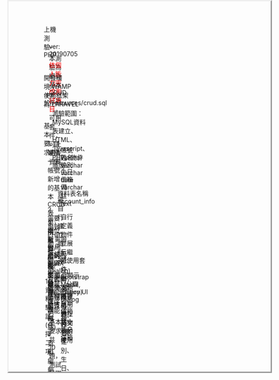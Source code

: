 
<html>
<head><meta http-equiv=Content-Type content="text/html; charset=UTF-8">
</head>
<body>
<div style="position:absolute;left:50%;margin-left:-297px;top:0px;width:595px;height:842px;border-style:outset;overflow:hidden">
<div style="position:absolute;left:0px;top:0px">
<div style="position:absolute;left:79.72px;top:52.71px" class="cls_002"><span class="cls_002">上機測驗</span><span class="cls_003">-PHP</span></div>
<div style="position:absolute;left:91.72px;top:94.14px" class="cls_004"><span class="cls_004">ver: 20190705</span></div>
<div style="position:absolute;left:91.72px;top:119.35px" class="cls_005"><span class="cls_005">本測驗為網頁基本</span><span class="cls_004">CRUD</span><span class="cls_005">行為</span></div>
<div style="position:absolute;left:91.72px;top:133.76px" class="cls_005"><span class="cls_005" style="color:red">依個人能力完成測試項目</span><span class="cls_006">，</span><span class="cls_005">可用套件</span><span class="cls_006">，</span><span class="cls_005">可上網查資料</span></div>
<div style="position:absolute;left:79.72px;top:162.55px" class="cls_002"><span class="cls_002">開發環境:WAMP</span></div>
<div style="position:absolute;left:79.72px;top:202.78px" class="cls_005"><span class="cls_005">使用框架為:LARAVEL</span></div>
<div style="position:absolute;left:79.72px;top:202.78px" class="cls_005"><span class="cls_005">.sql於/resources/crud.sql</span></div>
<div style="position:absolute;left:98.93px;top:243.60px" class="cls_005"><span class="cls_005">測驗範圍</span><span class="cls_006">：</span><span class="cls_004">MySQL</span><span class="cls_005">資料表建立、</span><span class="cls_004">HTML</span><span class="cls_005">、</span><span class="cls_004">Javascript</span><span class="cls_005">、</span><span class="cls_004">PHP</span><span class="cls_005">、物件導向</span></div>
<div style="position:absolute;left:79.72px;top:271.79px" class="cls_002"><span class="cls_002">基本要求</span></div>
<div style="position:absolute;left:88.42px;top:312.63px" class="cls_004"><span class="cls_004">1. </span><span class="cls_005">請建構一個</span><span class="cls_004"> </span><span class="cls_005">帳號新增</span><span class="cls_004"> </span><span class="cls_005">的基本</span><span class="cls_004">CRUD</span><span class="cls_005">表單</span><span class="cls_006">，</span><span class="cls_005">欄位有</span><span class="cls_006">：</span></div>
<div style="position:absolute;left:118.13px;top:327.03px" class="cls_005"><span class="cls_005">帳號</span><span class="cls_004"> varchar</span></div>
<div style="position:absolute;left:118.13px;top:343.84px" class="cls_005"><span class="cls_005">姓名</span><span class="cls_004"> varchar</span></div>
<div style="position:absolute;left:118.13px;top:360.64px" class="cls_005"><span class="cls_005">性別</span><span class="cls_004"> varchar</span></div>
<div style="position:absolute;left:118.13px;top:377.45px" class="cls_005"><span class="cls_005">生日</span><span class="cls_004"> date</span></div>
<div style="position:absolute;left:118.13px;top:394.26px" class="cls_005"><span class="cls_005">信箱</span><span class="cls_004"> varchar</span></div>
<div style="position:absolute;left:118.13px;top:411.06px" class="cls_005"><span class="cls_005">備註</span><span class="cls_004"> text</span></div>
<div style="position:absolute;left:110.93px;top:426.07px" class="cls_005"><span class="cls_005">資料表名稱</span><span class="cls_004"> account_info</span></div>
<div style="position:absolute;left:110.93px;top:440.47px" class="cls_005"><span class="cls_005">需自行建立資料表</span></div>
<div style="position:absolute;left:88.42px;top:465.08px" class="cls_004"><span class="cls_004">2. </span><span class="cls_005">需要用到</span><span class="cls_004">PHP</span><span class="cls_005">物件、繼承、介面等物件導向技巧</span></div>
<div style="position:absolute;left:118.13px;top:479.49px" class="cls_005"><span class="cls_005">自行定義物件並展示繼承、介面</span><span class="cls_006">，</span><span class="cls_005">本題不算第三方程式物件的使用</span></div>
<div style="position:absolute;left:88.42px;top:496.29px" class="cls_004"><span class="cls_004">3. </span><span class="cls_005">清單頁</span><span class="cls_004"> - </span><span class="cls_005">顯示已存在資料</span></div>
<div style="position:absolute;left:88.42px;top:513.10px" class="cls_004"><span class="cls_004">4. </span><span class="cls_005">新增</span><span class="cls_004">/</span><span class="cls_005">編輯</span><span class="cls_004">/</span><span class="cls_005">刪除</span><span class="cls_004">(</span><span class="cls_005">需二次確認</span><span class="cls_004">) - </span><span class="cls_005">資料編輯用</span></div>
<div style="position:absolute;left:88.42px;top:529.91px" class="cls_004"><span class="cls_004">5. </span><span class="cls_005">需用到</span><span class="cls_004">jQuery</span></div>
<div style="position:absolute;left:88.42px;top:546.71px" class="cls_004"><span class="cls_004">6. </span><span class="cls_005">需用到</span><span class="cls_004">AJAX</span></div>
<div style="position:absolute;left:88.42px;top:563.52px" class="cls_004"><span class="cls_004">7. </span><span class="cls_005">使用彈窗</span><span class="cls_004">(Dialog)</span><span class="cls_005">方式開啟</span><span class="cls_004"> </span><span class="cls_005">新增</span><span class="cls_004">/</span><span class="cls_005">編輯表單頁</span></div>
<div style="position:absolute;left:118.13px;top:577.92px" class="cls_005"><span class="cls_005">可使用套件</span><span class="cls_004"> Bootstrap Modal, jQuery UI Dialog</span></div>
<div style="position:absolute;left:88.42px;top:594.73px" class="cls_004"><span class="cls_004">8. </span><span class="cls_005">支援搜尋、排序功能</span></div>
<div style="position:absolute;left:88.42px;top:611.54px" class="cls_004"><span class="cls_004">9. </span><span class="cls_005">每頁顯示數量、分頁</span><span class="cls_004">(Pagination)</span></div>
<div style="position:absolute;left:83.02px;top:628.34px" class="cls_004"><span class="cls_004">10. </span><span class="cls_005">資料驗証</span><span class="cls_004"> (</span><span class="cls_005">任擇二項</span><span class="cls_004">)</span></div>
<div style="position:absolute;left:118.13px;top:642.75px" class="cls_005"><span class="cls_005">必填</span><span class="cls_006">：</span><span class="cls_005">帳號、姓名、性別、生日、信箱</span></div>
<div style="position:absolute;left:118.13px;top:659.55px" class="cls_005"><span class="cls_005">帳號格式</span><span class="cls_006">：</span><span class="cls_005">英文</span><span class="cls_004">+</span><span class="cls_005">數字</span></div>
<div style="position:absolute;left:118.13px;top:676.36px" class="cls_005"><span class="cls_005">日期格式</span><span class="cls_006">：</span><span class="cls_005">生日</span></div>
<div style="position:absolute;left:118.13px;top:693.17px" class="cls_005"><span class="cls_005">信箱格式</span><span class="cls_006">：</span><span class="cls_005">信箱</span></div>
<div style="position:absolute;left:91.72px;top:717.78px" class="cls_005"><span class="cls_005">基本要求共</span><span class="cls_004">10</span><span class="cls_005">題</span><span class="cls_006">，</span><span class="cls_005">測試基礎能力</span></div>
</div>
<div style="position:absolute;left:50%;margin-left:-297px;top:852px;width:595px;height:842px;border-style:outset;overflow:hidden">
<div style="position:absolute;left:0px;top:0px">
<div style="position:absolute;left:79.72px;top:43.11px" class="cls_002"><span class="cls_002">進階要求</span></div>
<div style="position:absolute;left:79.72px;top:83.93px" class="cls_005"><span class="cls_005">以下需求</span><span class="cls_004"> </span><span class="cls_007">依個人能力</span><span class="cls_004"> </span><span class="cls_005">選擇項目完成</span></div>
<div style="position:absolute;left:83.02px;top:107.95px" class="cls_004"><span class="cls_004">11. </span><span class="cls_005">使用</span><span class="cls_004">PHP Framework</span></div>
<div style="position:absolute;left:118.13px;top:122.35px" class="cls_005"><span class="cls_005">如</span><span class="cls_006">：</span><span class="cls_004">CodeIgniter3, Yii2, Laravel</span></div>
<div style="position:absolute;left:83.02px;top:139.16px" class="cls_004"><span class="cls_004">12. </span><span class="cls_005">使用</span><span class="cls_004">RWD Framework</span></div>
<div style="position:absolute;left:118.13px;top:153.57px" class="cls_005"><span class="cls_005">如</span><span class="cls_006">：</span><span class="cls_004">Bootstrap</span></div>
<div style="position:absolute;left:83.02px;top:170.37px" class="cls_004"><span class="cls_004">13. </span><span class="cls_005">編碼風格</span><span class="cls_006">：</span><span class="cls_004">PSR-1 & PSR-2 & PHPDoc</span><span class="cls_005">註釋</span></div>
<div style="position:absolute;left:83.02px;top:187.18px" class="cls_004"><span class="cls_004">14. PSR-4 & </span><span class="cls_005">使用</span><span class="cls_004">Namespace</span></div>
<div style="position:absolute;left:118.13px;top:201.58px" class="cls_005"><span class="cls_005">自行開發</span><span class="cls_004">spl_autoload_register()</span><span class="cls_005">或用</span><span class="cls_004">composer autoload</span><span class="cls_005">輔助</span></div>
<div style="position:absolute;left:83.02px;top:218.39px" class="cls_004"><span class="cls_004">15. AJAX</span><span class="cls_005">使用</span><span class="cls_004"> RESTful style</span><span class="cls_005">傳送資料</span><span class="cls_006">，</span><span class="cls_005">並且回傳支援</span><span class="cls_004"> HTTP Status Code</span></div>
<div style="position:absolute;left:83.02px;top:235.20px" class="cls_004"><span class="cls_004">16. </span><span class="cls_005">資料處理</span></div>
<div style="position:absolute;left:118.13px;top:249.60px" class="cls_005"><span class="cls_005">帳號</span><span class="cls_006">：</span><span class="cls_005">字母全部轉小寫</span></div>
<div style="position:absolute;left:118.13px;top:266.41px" class="cls_005"><span class="cls_005">性別</span><span class="cls_006">：</span><span class="cls_005">顯示時為</span><span class="cls_004"> </span><span class="cls_005">男</span><span class="cls_004">/</span><span class="cls_005">女</span><span class="cls_004"> </span><span class="cls_006">，</span><span class="cls_005">資料庫儲存為</span><span class="cls_004"> 1/0</span></div>
<div style="position:absolute;left:118.13px;top:283.21px" class="cls_005"><span class="cls_005">生日</span><span class="cls_006">：</span><span class="cls_005">顯示時格式</span><span class="cls_004"> 2019</span><span class="cls_005">年</span><span class="cls_004">2</span><span class="cls_005">月</span><span class="cls_004">15</span><span class="cls_005">日</span><span class="cls_004"> </span><span class="cls_006">，</span><span class="cls_005">資料庫儲存格式為</span><span class="cls_004"> 2019-02-15</span></div>
<div style="position:absolute;left:83.02px;top:300.02px" class="cls_004"><span class="cls_004">17. Javascript</span><span class="cls_005">使用物件寫法</span></div>
<div style="position:absolute;left:83.02px;top:316.83px" class="cls_004"><span class="cls_004">18. </span><span class="cls_005">批次刪除功能</span></div>
<div style="position:absolute;left:83.02px;top:333.63px" class="cls_004"><span class="cls_004">19. </span><span class="cls_005">匯出資料</span><span class="cls_004">(text or excel)</span></div>
<div style="position:absolute;left:83.02px;top:350.44px" class="cls_004"><span class="cls_004">20. </span><span class="cls_005">匯入資料</span><span class="cls_004">(</span><span class="cls_005">批次新增</span><span class="cls_004"> or </span><span class="cls_005">批次修改</span><span class="cls_004">)</span></div>
<div style="position:absolute;left:91.72px;top:375.05px" class="cls_005"><span class="cls_005">進階要求共</span><span class="cls_004">10</span><span class="cls_005">題</span></div>

</body>
</html>
